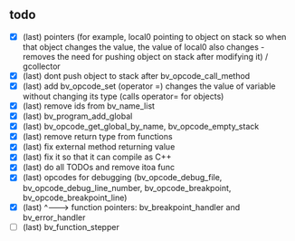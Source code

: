 ## todo

- [x] (last) pointers (for example, local0 pointing to object on stack so when that object changes the value, the value of local0 also changes - removes the need for pushing object on stack after modifying it) / gcollector
- [x] (last) dont push object to stack after bv_opcode_call_method
- [x] (last) add bv_opcode_set (operator =) changes the value of variable without changing its type (calls operator= for objects)
- [x] (last) remove ids from bv_name_list
- [x] (last) bv_program_add_global
- [x] (last) bv_opcode_get_global_by_name, bv_opcode_empty_stack
- [x] (last) remove return type from functions
- [x] (last) fix external method returning value
- [x] (last) fix it so that it can compile as C++
- [x] (last) do all TODOs and remove itoa func
- [x] (last) opcodes for debugging (bv_opcode_debug_file, bv_opcode_debug_line_number, bv_opcode_breakpoint, bv_opcode_breakpoint_line)
- [x] (last) ^---> function pointers: bv_breakpoint_handler and bv_error_handler
- [ ] (last) bv_function_stepper